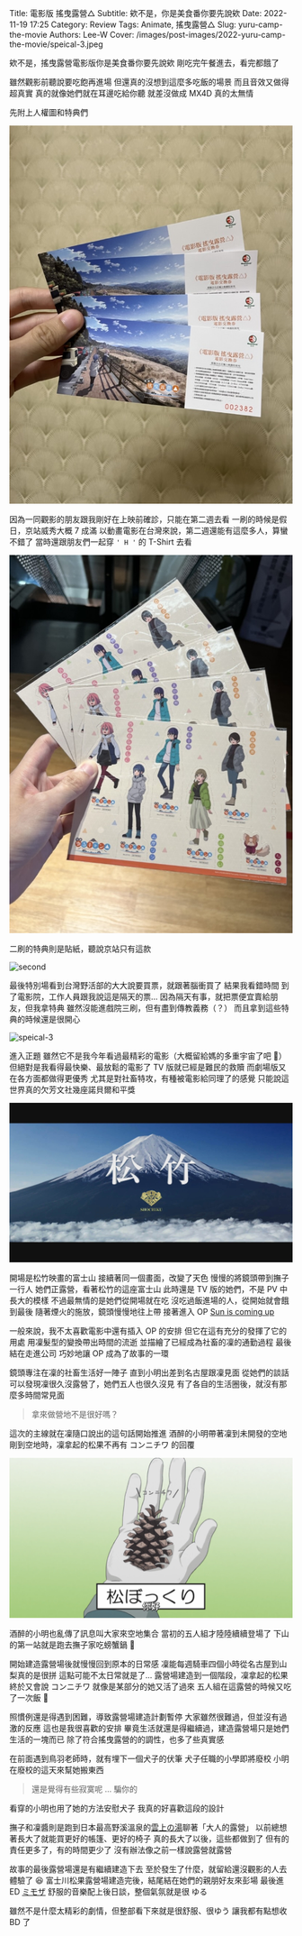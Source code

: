 Title: 電影版 搖曳露營△
Subtitle: 欸不是，你是美食番你要先說欸
Date: 2022-11-19 17:25
Category: Review
Tags: Animate, 搖曳露營△
Slug: yuru-camp-the-movie
Authors: Lee-W
Cover: /images/post-images/2022-yuru-camp-the-movie/speical-3.jpeg

欸不是，搖曳露營電影版你是美食番你要先說欸
剛吃完午餐進去，看完都餓了

<!--more-->

雖然觀影前聽說要吃飽再進場
但還真的沒想到這麼多吃飯的場景
而且音效又做得超真實
真的就像她們就在耳邊吃給你聽
就差沒做成 MX4D
真的太無情

先附上人權圖和特典們

![電影交換卷](/images/post-images/2022-yuru-camp-the-movie/ticket.jpg)

因為一同觀影的朋友跟我剛好在上映前確診，只能在第二週去看
一刷的時候是假日，京站威秀大概 7 成滿
以動畫電影在台灣來說，第二週還能有這麼多人，算蠻不錯了
當時還跟朋友們一起穿 `' H '` 的 T-Shirt 去看

![bookmark](/images/post-images/2022-yuru-camp-the-movie/bookmark.jpg)

二刷的特典則是貼紙，聽說京站只有這款

![second](/images/post-images/2022-yuru-camp-the-movie/second.jpeg)

最後特別場看到台灣野活部的大大說要買票，就跟著腦衝買了
結果我看錯時間
到了電影院，工作人員跟我說這是隔天的票...
因為隔天有事，就把票便宜賣給朋友，但我拿特典
雖然沒能進戲院三刷，但有盡到傳教義務（？）
而且拿到這些特典的時候還是很開心

![speical-3](/images/post-images/2022-yuru-camp-the-movie/speical-3.jpeg)

進入正題
雖然它不是我今年看過最精彩的電影（大概留給媽的多重宇宙了吧 🤔）
但絕對是我看得最快樂、最放鬆的電影了
TV 版就已經是難民的救贖
而劇場版又在各方面都做得更優秀
尤其是對社畜特攻，有種被電影給同理了的感覺
只能說這世界真的欠芳文社幾座諾貝爾和平獎

![松竹映畫](/images/post-images/2022-yuru-camp-the-movie/fuji.jpg)

開場是松竹映畫的富士山
接續著同一個畫面，改變了天色
慢慢的將鏡頭帶到撫子一行人
她們正露營，看著松竹的這座富士山
此時還是 TV 版的她們，不是 PV 中長大的模樣
不過最無情的是她們從開場就在吃
沒吃過飯進場的人，從開始就會餓到最後
隨著煙火的施放，鏡頭慢慢地往上帶
接著進入 OP [Sun is coming up](https://www.youtube.com/watch?v=jwS1gd3HiGE)

一般來說，我不太喜歡電影中還有插入 OP 的安排
但它在這有充分的發揮了它的用處
用凜髮型的變換帶出時間的流逝
並描繪了已經成為社畜的凜的通勤過程
最後結在走進公司
巧妙地讓 OP 成為了故事的一環

鏡頭專注在凜的社畜生活好一陣子
直到小明出差到名古屋跟凜見面
從她們的談話可以發現凜很久沒露營了，她們五人也很久沒見
有了各自的生活圈後，就沒有那麼多時間常見面

> 拿來做營地不是很好嗎？

這次的主線就在凜隨口說出的這句話開始推進
酒醉的小明帶著凜到未開發的空地
剛到空地時，凜拿起的松果不再有 コンニチワ 的回覆

![konichiwa](/images/post-images/2022-yuru-camp-the-movie/konichiwa.png)

酒醉的小明也亂傳了訊息叫大家來空地集合
當初的五人組才陸陸續續登場了
下山的第一站就是跑去撫子家吃螃蟹鍋 🦀

開始建造露營場後就慢慢回到原本的日常感
凜能每週騎車四個小時從名古屋到山梨真的是很拼
這點可能不太日常就是了...
露營場建造到一個階段，凜拿起的松果終於又會說 コンニチワ
就像是某部分的她又活了過來
五人組在這露營的時候又吃了一次飯 🥘

照慣例還是得遇到困難，導致露營場建造計劃暫停
大家雖然很難過，但並沒有過激的反應
這也是我很喜歡的安排
畢竟生活就還是得繼續過，建造露營場只是她們生活的一塊而已
除了符合搖曳露營的的調性，也多了些真實感

在前面遇到鳥羽老師時，就有埋下一個犬子的伏筆
犬子任職的小學即將廢校
小明在廢校的這天來幫她搬東西

> 還是覺得有些寂寞呢
> ...
> 騙你的

看穿的小明也用了她的方法安慰犬子
我真的好喜歡這段的設計

撫子和凜醬則是跑到日本最高野溪溫泉的[雲上の湯](https://goo.gl/maps/gPGGAP8sVMsXyYF48)聊著「大人的露營」
以前總想著長大了就能買更好的帳篷、更好的椅子
真的長大了以後，這些都做到了
但有的責任更多了，有的時間更少了
沒有辦法像之前一樣說露營就露營

故事的最後露營場還是有繼續建造下去
至於發生了什麼，就留給還沒觀影的人去體驗了 😆
富士川松果露營場建造完後，結尾結在她們的親朋好友來彭場
最後進 ED [ミモザ](https://www.youtube.com/watch?v=7JPaHvRr3OU)
舒服的音樂配上後日談，整個氣氛就是很 ゆる

雖然不是什麼太精彩的劇情，但整部看下來就是很舒服、很ゆう
讓我都有點想收 BD 了
